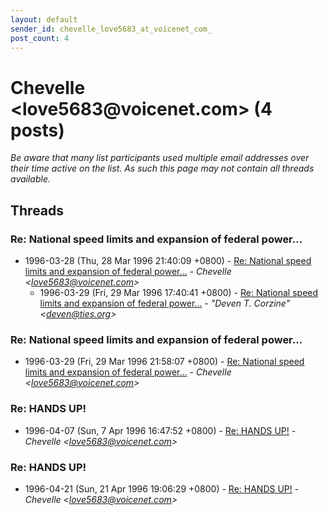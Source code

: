 ```yaml
---
layout: default
sender_id: chevelle_love5683_at_voicenet_com_
post_count: 4
---
```


# Chevelle <love5683<span>@</span>voicenet.com> (4 posts)

_Be aware that many list participants used multiple email addresses over their time active on the list. As such this page may not contain all threads available._

## Threads

### Re: National speed limits and expansion of federal power...
+ 1996-03-28 (Thu, 28 Mar 1996 21:40:09 +0800) - [Re: National speed limits and expansion of federal power...](/archive/1996/03/e8af01d6a94332b380acd942fd44513eddd28e4970ef14f26e8e56ece0582478) - _Chevelle \<love5683@voicenet.com\>_
  + 1996-03-29 (Fri, 29 Mar 1996 17:40:41 +0800) - [Re: National speed limits and expansion of federal power...](/archive/1996/03/68f07b02d2e60c32a4edb4fe7162fede944000e9edf448b1c55a56f7f8b2424d) - _"Deven T. Corzine" \<deven@ties.org\>_

### Re: National speed limits and expansion of federal power...
+ 1996-03-29 (Fri, 29 Mar 1996 21:58:07 +0800) - [Re: National speed limits and expansion of federal power...](/archive/1996/03/b98d09be655057f868bcc0f50298e0c3cf74bbd08d4d9c73d827d6428140cf20) - _Chevelle \<love5683@voicenet.com\>_

### Re: HANDS UP!
+ 1996-04-07 (Sun, 7 Apr 1996 16:47:52 +0800) - [Re: HANDS UP!](/archive/1996/04/6f41c3c950ff359046c2782682a1ed3297bbc7f0a24e727b47d27105471095cf) - _Chevelle \<love5683@voicenet.com\>_

### Re: HANDS UP!
+ 1996-04-21 (Sun, 21 Apr 1996 19:06:29 +0800) - [Re: HANDS UP!](/archive/1996/04/b7712df06c84c17b604434ed6f84da4fadea1776fe9aa5a1829acd47f8011e9b) - _Chevelle \<love5683@voicenet.com\>_

